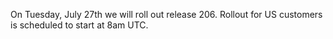 On Tuesday, July 27th we will roll out release 206. Rollout for US customers is scheduled to start at 8am UTC. 
